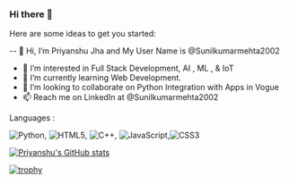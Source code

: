 ### Hi there 👋

<!-- 
**Sunilkumarmehta2002** is a ✨ _special_ ✨ repository because its `README.md` (this file) appears on your GitHub profile. -->

Here are some ideas to get you started:

-- 👋 Hi, I’m Priyanshu Jha and My User Name is @Sunilkumarmehta2002
- 👀 I’m interested in Full Stack Development, AI , ML , & IoT
- 🌱 I’m currently learning Web Development.
- 💞️ I’m looking to collaborate on Python Integration with Apps in Vogue
- 📫 Reach me on LinkedIn at @Sunilkumarmehta2002

Languages :

![Python](https://img.shields.io/badge/python-3670A0?style=for-the-badge&logo=python&logoColor=ffdd54), ![HTML5](https://img.shields.io/badge/html5-%23E34F26.svg?style=for-the-badge&logo=html5&logoColor=white), ![C++](https://img.shields.io/badge/c++-%2300599C.svg?style=for-the-badge&logo=c%2B%2B&logoColor=white), ![JavaScript](https://img.shields.io/badge/javascript-%23323330.svg?style=for-the-badge&logo=javascript&logoColor=%23F7DF1E),![CSS3](https://img.shields.io/badge/css3-%231572B6.svg?style=for-the-badge&logo=css3&logoColor=white)


[![Priyanshu's GitHub stats](https://github-readme-stats.vercel.app/api?username=Sunilkumarmehta2002&show_icons=true&theme=radical)](https://github.com/Sunilkumarmehta2002/github-readme-stats)

[![trophy](https://github-profile-trophy.vercel.app/?username=Sunilkumarmehta2002&theme=onedark)](https://github.com/Sunilkumarmehta2002/github-profile-trophy)
